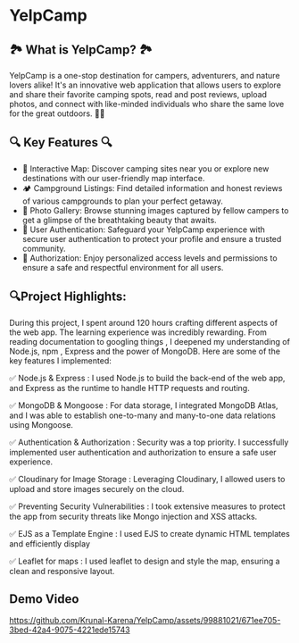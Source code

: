 # YelpCamp

## 🏞️ What is YelpCamp? 🏞️
YelpCamp is a one-stop destination for campers, adventurers, and nature lovers alike! It's an innovative web application that allows users to explore and share their favorite camping spots, read and post reviews, upload photos, and connect with like-minded individuals who share the same love for the great outdoors. 🌲⛺

## 🔍 Key Features 🔍
- 🚩 Interactive Map: Discover camping sites near you or explore new destinations with our user-friendly map interface.
- 🏕️ Campground Listings: Find detailed information and honest reviews of various campgrounds to plan your perfect getaway.
- 📸 Photo Gallery: Browse stunning images captured by fellow campers to get a glimpse of the breathtaking beauty that awaits.
- 🔐 User Authentication: Safeguard your YelpCamp experience with secure user authentication to protect your profile and ensure a trusted community.
- 🔑 Authorization: Enjoy personalized access levels and permissions to ensure a safe and respectful environment for all users.


## 🔍Project Highlights:
During this project, I spent around 120 hours crafting different aspects of the web app. The learning experience was incredibly rewarding. From reading documentation to googling things , I deepened my understanding of Node.js, npm , Express and the power of MongoDB.
Here are some of the key features I implemented:

✅ Node.js & Express : I used Node.js to build the back-end of the web app, and Express as the runtime to handle HTTP requests and routing.

✅ MongoDB & Mongoose : For data storage, I integrated MongoDB Atlas, and I was able to establish one-to-many and many-to-one data relations using Mongoose.

✅ Authentication & Authorization : Security was a top priority. I successfully implemented user authentication and authorization to ensure a safe user experience.

✅ Cloudinary for Image Storage : Leveraging Cloudinary, I allowed users to upload and store images securely on the cloud.

✅ Preventing Security Vulnerabilities : I took extensive measures to protect the app from security threats like Mongo injection and XSS attacks.

✅ EJS as a Template Engine : I used EJS to create dynamic HTML templates and efficiently display 

✅ Leaflet for maps : I used leaflet to design and style the map, ensuring a clean and responsive layout.


## Demo Video
https://github.com/Krunal-Karena/YelpCamp/assets/99881021/671ee705-3bed-42a4-9075-4221ede15743




